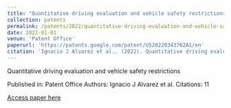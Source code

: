 ```yaml
---
title: "Quantitative driving evaluation and vehicle safety restrictions"
collection: patents
permalink: /patents/2022/quantitative-driving-evaluation-and-vehicle-safety
date: 2022-01-01
venue: 'Patent Office'
paperurl: 'https://patents.google.com/patent/US20220343762A1/en'
citation: 'Ignacio J Alvarez et al.. (2022). Quantitative driving evaluation and vehicle safety restrictions. Patent Office.'
---
```


Quantitative driving evaluation and vehicle safety restrictions

Published in: Patent Office
Authors: Ignacio J Alvarez et al.
Citations: 11

[Access paper here](https://patents.google.com/patent/US20220343762A1/en)
